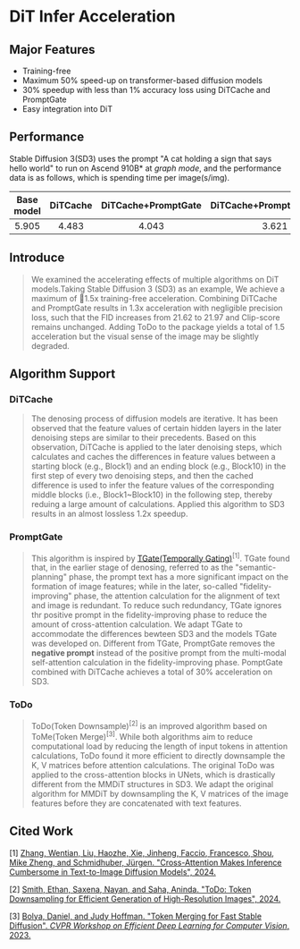 # DiT Infer Acceleration

## Major Features
* Training-free
* Maximum 50% speed-up on transformer-based diffusion models
* 30% speedup with less than 1% accuracy loss using DiTCache and PromptGate
* Easy integration into DiT

## Performance
Stable Diffusion 3(SD3) uses the prompt "A cat holding a sign that says hello world" to run on Ascend 910B* at *graph mode*, and the performance data is as follows, which is spending time per image(s/img).

|Base model|DiTCache|DiTCache+PromptGate|DiTCache+PromptGate+ToDo|
|:--:|:--:|:--:|:--:|
|5.905|4.483|4.043|3.621|


## Introduce

>We examined the accelerating effects of multiple algorithms on DiT models.Taking Stable Diffusion 3 (SD3) as an example, We achieve a maximum of 🚀1.5x training-free acceleration. Combining DiTCache and PromptGate results in 1.3x acceleration with negligible precision loss, such that the FID increases from 21.62 to 21.97 and Clip-score remains unchanged. Adding ToDo to the package yields a total of 1.5 acceleration but the visual sense of the image may be slightly degraded.

## Algorithm Support

### DiTCache
>The denosing process of diffusion models are iterative. It has been observed that the feature values of certain hidden layers in the later denoising steps are similar to their precedents. Based on this observation, DiTCache is applied to the later denoising steps, which calculates and caches the differences in feature values between a starting block (e.g., Block1) and an ending block (e.g., Block10) in the first step of every two denoising steps, and then the cached difference is used to infer the feature values of the corresponding middle blocks (i.e., Block1~Block10) in the following step, thereby reduing a large amount of calculations. Applied this algorithm to SD3 results in an almost lossless 1.2x speedup.


### PromptGate
>This algorithm is inspired by [TGate(Temporally Gating)](https://github.com/HaozheLiu-ST/T-GATE)<sup>[1]</sup>. TGate found that, in the earlier stage of denosing, referred to as the "semantic-planning" phase, the prompt text has a more significant impact on the formation of image features; while in the later, so-called "fidelity-improving" phase, the attention calculation for the alignment of text and image is redundant. To reduce such redundancy, TGate ignores thr positive prompt in the fidelity-improving phase to reduce the amount of cross-attention calculation. We adapt TGate to accommodate the differences bewteen SD3 and the models TGate was developed on. Different from TGate, PromptGate removes the **negative prompt** instead of the positive prompt from the multi-modal self-attention calculation in the fidelity-improving phase. PomptGate combined with DiTCache achieves a total of 30% acceleration on SD3.

### ToDo
>ToDo(Token Downsample)<sup>[2]</sup> is an improved algorithm based on ToMe(Token Merge)<sup>[3]</sup>. While both algorithms aim to reduce computational load by reducing the length of input tokens in attention calculations, ToDo found it more efficient to directly downsample the K, V matrices before attention calculations. The original ToDo was applied to the cross-attention blocks in UNets, which is drastically different from the MMDiT structures in SD3. We adapt the original algorithm for MMDiT by downsampling the K, V matrices of the image features before they are concatenated with text features.


## Cited Work

[1] [Zhang, Wentian, Liu, Haozhe, Xie, Jinheng, Faccio, Francesco, Shou, Mike Zheng, and Schmidhuber, Jürgen. "Cross-Attention Makes Inference Cumbersome in Text-to-Image Diffusion Models", 2024.](https://arxiv.org/abs/2404.02747v1)

[2] [Smith, Ethan, Saxena, Nayan, and Saha, Aninda. "ToDo: Token Downsampling for Efficient Generation of High-Resolution Images", 2024.](https://arxiv.org/abs/2402.13573v3)

[3] [Bolya, Daniel, and Judy Hoffman. "Token Merging for Fast Stable Diffusion". *CVPR Workshop on Efficient Deep Learning for Computer Vision*, 2023.](https://arxiv.org/abs/2303.17604)
